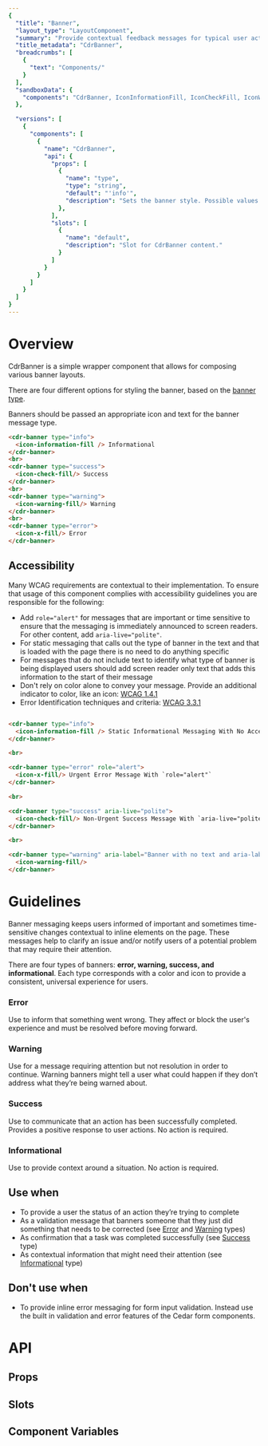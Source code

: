```yaml
---
{
  "title": "Banner",
  "layout_type": "LayoutComponent",
  "summary": "Provide contextual feedback messages for typical user actions",
  "title_metadata": "CdrBanner",
  "breadcrumbs": [
    {
      "text": "Components/"
    }
  ],
  "sandboxData": {
    "components": "CdrBanner, IconInformationFill, IconCheckFill, IconWarningFill, IconXFill"
  },

  "versions": [
    {
      "components": [
        {
          "name": "CdrBanner",
          "api": {
            "props": [
              {
                "name": "type",
                "type": "string",
                "default": "'info'",
                "description": "Sets the banner style. Possible values: { 'info' | 'success' | 'warning' | 'error'}"
              },
            ],
            "slots": [
              {
                "name": "default",
                "description": "Slot for CdrBanner content."
              }
            ]
          }
        }
      ]
    }
  ]
}
---
```


<cdr-doc-table-of-contents-shell >

# Overview

CdrBanner is a simple wrapper component that allows for composing various banner layouts.

There are four different options for styling the banner, based on the [banner type](../banner/#guidelines).

Banners should be passed an appropriate icon and text for the banner message type.

<cdr-doc-example-code-pair repository-href="/src/components/banner"
:sandbox-data="$page.frontmatter.sandboxData" >

```html
<cdr-banner type="info">
  <icon-information-fill /> Informational
</cdr-banner>
<br>
<cdr-banner type="success">
  <icon-check-fill/> Success
</cdr-banner>
<br>
<cdr-banner type="warning">
  <icon-warning-fill/> Warning
</cdr-banner>
<br>
<cdr-banner type="error">
  <icon-x-fill/> Error
</cdr-banner>
```
</cdr-doc-example-code-pair>


## Accessibility

Many WCAG requirements are contextual to their implementation. To ensure that usage of this component complies with accessibility guidelines you are responsible for the following:
- Add `role="alert"` for messages that are important or time sensitive to ensure that the messaging is immediately announced to screen readers. For other content, add `aria-live="polite"`.
- For static messaging that calls out the type of banner in the text and that is loaded with the page there is no need to do anything specific
- For messages that do not include text to identify what type of banner is being displayed users should add screen reader only text that adds this information to the start of their message
- Don't rely on color alone to convey your message. Provide an additional indicator to color, like an icon: [WCAG 1.4.1](https://www.w3.org/TR/UNDERSTANDING-WCAG20/visual-audio-contrast-without-color.html)
- Error Identification techniques and criteria: [WCAG 3.3.1](https://www.w3.org/WAI/WCAG21/Understanding/error-identification.html)

<cdr-doc-example-code-pair repository-href="/src/components/banner"
:sandbox-data="$page.frontmatter.sandboxData" >

```html

<cdr-banner type="info">
  <icon-information-fill /> Static Informational Messaging With No Accessibility Markup Needed
</cdr-banner>

<br>

<cdr-banner type="error" role="alert">
  <icon-x-fill/> Urgent Error Message With `role="alert"`
</cdr-banner>

<br>

<cdr-banner type="success" aria-live="polite">
  <icon-check-fill/> Non-Urgent Success Message With `aria-live="polite"`
</cdr-banner>

<br>

<cdr-banner type="warning" aria-label="Banner with no text and aria-label applied" style="width: min-content">
  <icon-warning-fill/>
</cdr-banner>

```
</cdr-doc-example-code-pair>

# Guidelines

Banner messaging keeps users informed of important and sometimes time-sensitive changes contextual to inline elements on the page. These messages help to clarify an issue and/or notify users of a potential problem that may require their attention.

There are four types of banners: **error, warning, success, and informational**. Each type corresponds with a color and icon to provide a consistent, universal experience for users.

### **Error**
Use to inform that something went wrong. They affect or block the user's experience and must be resolved before moving forward.

### **Warning**
Use for a message requiring attention but not resolution in order to continue. Warning banners might tell a user what could happen if they don’t address what they’re being warned about.

### **Success**
Use to communicate that an action has been successfully completed. Provides a positive response to user actions. No action is required.

### **Informational**
Use to provide context around a situation. No action is required.


## Use when

- To provide a user the status of an action they’re trying to complete
- As a validation message that banners someone that they just did something that needs to be corrected (see [Error](../banner/#error) and [Warning](../banner/#warning) types)
- As confirmation that a task was completed successfully (see [Success](../banner/#success) type)
- As contextual information that might need their attention (see [Informational](../banner/#informational) type)

## Don't use when

- To provide inline error messaging for form input validation. Instead use the built in validation and error features of the Cedar form components.

# API

## Props

<cdr-doc-api type="prop" :api-data="$page.frontmatter.versions[0].components[0].api.props" />

## Slots

<cdr-doc-api type="slot" :api-data="$page.frontmatter.versions[0].components[0].api.slots" />

## Component Variables

<cdr-doc-comp-vars name="CdrBanner"/>

</cdr-doc-table-of-contents-shell>
